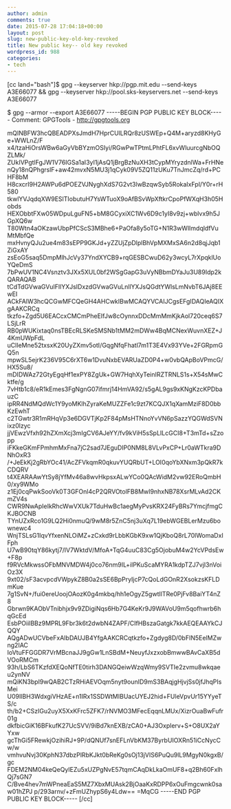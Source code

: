 ```yaml
---
author: admin
comments: true
date: 2015-07-28 17:04:18+00:00
layout: post
slug: new-public-key-old-key-revoked
title: New public key-- old key revoked
wordpress_id: 988
categories:
- tech
---
```


[cc land="bash"]$ gpg --keyserver hkp://pgp.mit.edu --send-keys A3E66077 && gpg --keyserver hkp://pool.sks-keyservers.net --send-keys A3E66077

$  gpg --armor --export A3E66077
-----BEGIN PGP PUBLIC KEY BLOCK-----
Comment: GPGTools - http://gpgtools.org

mQINBFW3hcQBEADPXsJmdH7HprCUlLRQr8zUSWEp+Q4M+aryzd8KHyGe+WWLnZ/F
x4/tzaHiOrsWBw6aGyVbBYzmOSIyi/RGwPwTPtmLPhtFL6xvWluurcgNbOQZLMk/
ZUkIVPgtlFgJW1V76IGSa1aI3yI1jAsQ1jBrgBzNuXH3tCypMYryzdnlWa+FrHNe
nQy18nQPhgrslF+aw42mvxN5MU3j1qCyk09V5ZQ11zUKu7TnJmcZq/rd+PCHF8bM
H8cxcrI9H2AWPu6dPOEZVJNyghXdS7G2vt3lwBzqwSyb5RokaIxFpl/Y0r+rH580
tkwlYVJqdqXW9ESlTIobutuH7YsWTuoX9oAfBSvWpXftkrCpoPfWXqH3h05Hobds
HEXObbtFXw05WDpuLguFN5+bM8GCyxiXC1Wv6D9c1yI8v9zj+wblvx9h5JGpXQ6w
T80Wtn4aOKzawUbpPfCScS3MBhe6+PaOfa8y5oTG+N1R3wWlImdqldfVuMtMbfQe
mxHvnyQJu2ue4m83sEPP9GKJd+yZZUjZpDlplBhVpMXMxSA6n2d8qjJqb1ZiGxAY
zsEoG5saq5DmpMlhJcVy37YndXYCB9+rqGESBCwuD62y3wcyL7rXpqklUoYQeDmS
7bPwUV1NC4Vsnztv3JXx5XUL0bf2WSgGapG3uVyNBbmDYaJu3U89Idp2kQARAQAB
tCdTdGVwaGVuIFllYXJsIDxzdGVwaGVuLnllYXJsQGdtYWlsLmNvbT6JAj8EEwEI
ACkFAlW3hcQCGwMFCQeGH4AHCwkIBwMCAQYVCAIJCgsEFgIDAQIeAQIXgAAKCRCq
tkzfo+Zgd5U6EACcxCMCmPheEIfJw8cOynnxDDcMmMmKjkAol720ceq6S7LSjLrR
RB0pWUKixtaq0nsTBEcRLSKeSMSNb1tMM2mDWw4BqMCNexWuvnXEZ+J4KmUWpFdL
uClIeMne52txsxK20UyZXmv5otI/GqgNfqFhatl7m1T3E4Vx93YVe+2FGRpmGQ5n
mpwSL5ejrK236V95C6rXT6w1DvuNxbEVARUaZD0P4+w0vbQApBoVPmcG/HX5Su8/
mDIDWAz72GtyEgqHf1exPY8ZgUk+GW7HqhXyTeinIRZTRNLS1s+X54sMwCktfe/g
7vHtb1c8/eR1kEmes3FgNgnG07ifmrj14HmVA92/s5gAL9gs9xKNgKzcKPDbauzC
ipRR4NdMQdWc1Y9yoMKlhZyraKeMUZZFe1c9zt7KCQJX1qXamMziF8D0bbKzEwhT
c2TGwtr3R1mRHqVp3e6DGVTjKp2F84pMsHTNnoYvVN6pSazzYQGWdSVNixz0lzyc
jjVEwzVfxh92hZXmXcj3mIgCV6AJeYY/fv9kViH5sSpLILcGCI8+T3mTd+sZzopp
iFKkeGKmFPmhmMxFna7jC2sad7JEguDIP0NM8L8VLvPxCP+Lr0aWTkra9DNhOxR3
/+JeEkKj2gRbYOc41/AcZFVkqmR0qkuvYUQRbUT+LOI0qoYbXNxm3pQkR7kCDQRV
t4XEARAAwYtSy8jYfMv46a8wvHkpsxALwYCo0QAcWidM2vw92ERoQmbH0/xy9WMo
z1Ej0cqPwkSooVk0T3GFOnl4cP2QRVOtolFB8MwI9nhxNB78XsrMLvAd2CKmZV4s
CWR9NwApIeIkRhcWwVXUk7TduHwBc1aegMyPvsKRX24FyBRs7YmcjfmgCKJBOCNB
TYnUZxRco1G9LQ2Hi0nmuQ/9wM8r5ZnC5nj3uXq7L19ebWGEBLerMzu6bownewc4
WnjTSLsG1IqvYfxenNLOiMZ+zCxkd9rLbbKGbK9xw1QjKboQ8rL70lWomaDxIFph
U7wB90tqY86kytj7/lV7WktdV/MfoA+TqG4uuC83Cg5OjobuM4w2YcVPdsEw+F8p
f9RVcMkwssOFbMNVMDW4j0co76nm9IL+ilPKuScaMYRA1kdpTZJ7vjI3nVoiOz3X
9xt02/sF3acvpcdVWpykZ8B0a2sSE6BpPryIjcP7cQoLdGOnR2XsokzsKFLDmKue
7g1SvN+/fui0ereUoojOAozK0g4mkbq/hh1eOgyZ5gwtIlTRe0PjFv8BaiYT4nZ8
Gbrwn9KAObVTnibhjx9v9ZDigiNqs6Hb7G4KeKr9J9WAVoU9m5qofhwrb6hqGcEd
EsbPOiilBBz9MPRL9Fbr3k6t2dwbN4ZAPF/CIfHBszaGatgk7kkAEQEAAYkCJQQY
AQgADwUCVbeFxAIbDAUJB4YfgAAKCRCqtkzfo+Zgdyg8D/0bFIN5EelMZwng2IAC
IoVtuFFGGDR7VrMBcnaJJ9gGw1LnSBdM+NeuyfJxzxobBmwwBAvCaXB5dVOoRMCm
93h/LbS6TKzfdXEQoNfTE0tirh3DANGQeiwWzqWmy9SVTIe2zvmu8wkqaeu2ynNV
mQiKN3bpI9wQAB2CTzRHiAEVOqm5nyt9ounID9mS3BAqjgHjvjSs0jfJhqPIsMei
U09lIBH3WdxgiVHzAE+n1IRx1SSDWtMIBUacUYEJ2hid+FUleVpvUr15YYyeTS/c
th/b2+CSzIGu2uyX5XxKFrc5ZFK7/rNVMO3MFecEqqnLMUx/XizrOuaBwFufr01g
dkfbicGiK16BFkufK27UcSVV/9iBd7knEXB/zCA0+AJ3Oxplerv+S+O8UX2aYYxw
gcThGi5FRewkjOzihiRJ+9P/dQNUf7snEFLnVbKM37ByrbUIOXRn51iCcNycCw/w
vmhvuNvj30KphN37dbzPlRbKJkt0bReKg0sOj13jVIS6PuQu9lL9MgyN0kgxB/gc
FDEM2NM04keQeQyIEZu5xUZPgNvE57tqmCAqDkLkaOmUF8+q2Bh60FxlhQj7sGN7
C/Bve4hev7mWPneaEaS5MZ7XbxMUAsk2BjOaaKxRDPP6xOuFmgcwnk0saw01hZPJ
p/293arnv/+zFmUZhypS6y4Ldw==
=MqCG
-----END PGP PUBLIC KEY BLOCK-----
[/cc]
